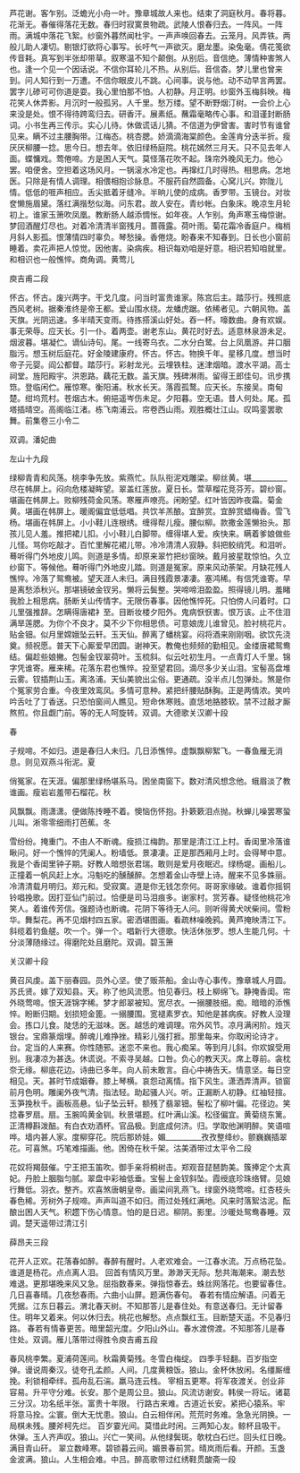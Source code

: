 <!-- { "loadSidebar": true } -->
芦花谢。客乍别。泛蟾光小舟一叶。豫章城故人来也。结束了洞庭秋月。春将暮。花渐无。春催得落花无数。春归时寂寞景物疏。武陵人恨春归去。一阵风。一阵雨。满城中落花飞絮。纱窗外暮然闻杜宇。一声声唤回春去。云笼月。风弄铁。两般儿助人凄切。剔银灯欲将心事写。长吁气一声欲灭。磨龙墨。染兔毫。倩花笺欲传音耗。真写到半张却带草。叙寒温不知个颠倒。从别后。音信绝。薄情种害煞人也。逢一个见一个因话说。不信你耳轮儿不热。从别后。音信杳。梦儿里也曾来到。问人知行到一万遭。不信你眼皮儿不跳。心间事。说与他。动不动早言两罢。罢字儿碜可可你道是耍。我心里怕那不怕。人初静。月正明。纱窗外玉梅斜映。梅花笑人休弄影。月沉时一般孤另。人千里。愁万缕。望不断野烟汀树。一会价上心来没是处。恨不得待跨鸾归去。研香汗。展素纸。蘸霜毫略传心事。和泪谨封断肠词。小书生再三传示。实心儿待。休做谎话儿猜。不信道为伊曾害。害时节有谁曾见来。瞒不过主腰胸带。江梅态。桃杏腮。娇滴滴海棠颜色。金莲肯分迭半折。瘦厌厌柳腰一捻。思今日。想去年。依旧绿杨庭院。桃花嫣然三月天。只不见去年人面。蝶慵戏。莺倦啼。方是困人天气。莫怪落花吹不起。珠帘外晚风无力。他心罢。咱便舍。空担着这场风月。一锅滚水冷定也。再撺红几时得热。相思病。怎地医。只除是有情人调理。相偎相抱诊脉息。不服药自然圆备。心窝儿兴。妳陇儿情。低低的啀声相应。舌尖抵着牙缝冷。半晌儿使的成病。香罗带。玉镜台。对妆奁懒施眉黛。落红满揩愁似海。问东君。故人安在。青纱帐。白象床。晚凉生月轮初上。谁家玉箫吹凤凰。教断肠人越添惆怅。如年夜。人乍别。角声寒玉梅惊谢。梦回酒醒灯尽也。对着冷清清半窗残月。蔷薇露。荷叶雨。菊花霜冷香庭户。梅梢月斜人影孤。恨薄情四时辜负。琴愁操。香倦烧。盼春来不知春到。日长也小窗前睡着。卖花声把人惊觉。因他害。染病疾。相识每劝咱是好意。相识若知咱就里。和相识也一般憔悴。商角调。黄莺儿

庾吉甫二段

怀古。怀古。废兴两字。干戈几度。问当时富贵谁家。陈宫后主。踏莎行。残照底西风老树。据秦淮终是帝王都。爱山围水绕。龙蟠虎踞。依稀者见。六朝风物。盖天旗。光阴迅速。多半晴天变雨。待拣搭溪山好处。吞一杯。嚎数曲。身有欢娱。事无荣辱。应天长。引一仆。着两壶。谢老东山。黄花时好去。适意林泉游未足。烟波暮。堪凝伫。谪仙诗句。尾。一线寄乌衣。二水分白鹭。台上凤凰游。井口胭脂污。想玉树后庭花。好金陵建康府。怀古。怀古。物换千年。星移几度。想当时帝子元婴。阎公都督。踏莎行。彩射龙光。云埋铁柱。迷津烟暗。渡水平湖。高士祠堂。旌阳殿宇。洪恩路。藕花无数。盖天旗。残碑淋雨。留得王郎佳句。讯步携筇。登临闲伫。雁惊寒。衡阳浦。秋水长天。落霞孤鹜。应天长。东接吴。南甸楚。绀坞荒村。苍烟古木。俯挹遥岑伤未足。夕阳暮。空无语。昔人何处。尾。孤塔插晴空。高阁临江渚。栋飞南浦云。帘卷西山雨。观胜概壮江山。叹鸣銮罢歌舞。前集卷三小令二

双调。潘妃曲

左山十九段

绿柳青青和风荡。桃李争先放。紫燕忙。队队衔泥戏雕梁。柳丝黄。堪__________尽在帏屏上。闷向危楼凝眸望。翠盖红莲放。夏日长。萱草榴花竞芬芳。碧纱窗。堪画在帏屏上。败柳残荷金风荡。寒雁声嘹亮。闲盼望。红叶皆因昨夜霜。菊金黄。堪画在帏屏上。暖阁偏宜低低唱。共饮羊羔酿。宜醉赏。宜醉赏蜡梅香。雪飞杨。堪画在帏屏上。小小鞋儿连根绣。缠得帮儿瘦。腰似柳。款撒金莲懒抬头。那孩儿见人羞。推把裙儿扣。小小鞋儿白脚带。缠得堪人爱。疾快来。瞒着爹娘做些儿怪。骂你吃敲才。百忙里解花裙儿带。冷冷清清人寂静。斜把鲛绡凭。和泪听。蓦听得门外地皮儿鸣。则道是多情。却原来翠竹把纱窗映。戴月披星耽惊怕。久立纱窗下。等候他。蓦听得门外地皮儿踏。则道是冤家。原来风动荼架。月缺花残人憔悴。冷落了鸳鸯被。望天涯人未归。满目残霞景凄凄。塞鸿稀。有信凭谁寄。早是离愁添秋兴。那堪镜破金钗另。懒将云鬓整。哭啼啼泪盈盈。照得镜儿明。羞睹我脸上相思病。肠断关山传情字。无限伤春事。因他憔悴死。只怕傍人问着时。口儿里强推辞。怎瞒得唐裙衤至。目断妆楼夕阳外。鬼病恹恹害。恨万该。止不住泪满旱莲腮。为你个不良才。莫不少下你相思债。可意娘庞儿谁曾见。脸衬桃花片。贴金钿。似月里嫦娥坠云轩。玉天仙。醉离了蟠桃宴。闷将酒来刚刚咽。欲饮先浇奠。频祝愿。普天下心厮爱早团圆。谢神天。教俺也频频的勤相见。金缕唐裙鸳鸯结。偏趁些娘撇。包髻金钗翠荷叶。玉梳斜。似云吐初生月。一点青灯人千里。锦字凭谁寄。雁来稀。花落东君也憔悴。投至望君回。滴尽多少关山泪。宝髻高盘堆云雾。钗插荆山玉。离洛浦。天仙美貌出尘俗。更通疏。没半点儿包弹处。煞是你个冤家劳合重。今夜里效鸾凤。多情可意种。紧把纤腰贴酥胸。正是两情浓。笑吟吟舌吐了丁香送。只恐怕窗间人瞧见。短命休寒贱。直恁地胳膝软。禁不过敲才厮熬煎。你且觑门前。等的无人呵旋转。双调。大德歌关汉卿十段

春

子规啼。不如归。道是春归人未归。几日添憔悴。虚飘飘柳絮飞。一春鱼雁无消息。则见双燕斗衔泥。夏

俏冤家。在天涯。偏那里绿杨堪系马。困坐南窗下。数对清风想念他。蛾眉淡了教谁画。瘦岩岩羞带石榴花。秋

风飘飘。雨潇潇。便做陈抟睡不着。懊恼伤怀抱。扑簌簌泪点抛。秋蝉儿噪罢寒蛩儿叫。淅零零细雨打芭蕉。冬

雪纷纷。掩重门。不由人不断魂。瘦损江梅韵。那里是清江江上村。香闺里冷落谁瞅问。好一个憔悴的凭阑人。粉墙低。景凄凄。正是那西厢月上时。会得琴中意。我是个香闺里钟子期。好教人暗想张君瑞。敢则是爱月夜眠迟。绿杨堤。画船儿。正撞着一帆风赶上水。冯魁吃的醺醺醉。怎想着金山寺壁上诗。醒来不见多姝丽。冷清清载月明归。郑元和。受寂寞。道是你无钱怎奈何。哥哥家缘破。谁着你摇铜铃唱挽歌。因打亚仙门前过。恰便是司马泪痕多。谢家村。赏芳春。疑怪他桃花冷笑人。着谁传芳信。强题诗也断魂。花阴下等待无人问。则听得黄犬吠柴间。雪粉华。舞梨花。再不见烟村四五家。密洒堪图画。看疏林噪晚鸦。黄芦掩映清江下。斜缆着钓鱼艖。吹一个。弹一个。唱新行大德歌。快活休张罗。想人生能几何。十分淡薄随缘过。得磨陀处且磨陀。双调。碧玉箫

关汉卿十段

黄召风虔。盖下丽春园。员外心坚。使了贩茶船。金山寺心事传。豫章城人月圆。苏氏贤。嫁了双知县。天。称了他风流愿。怕见春归。枝上柳绵飞。静掩香闺。帘外晓莺啼。恨天涯锦字稀。梦才郎翠被知。宽尽衣。一搦腰肢细。痴。暗暗的添憔悴。盼断归期。划损短金篦。一搦腰围。宽褪素罗衣。知他是甚病疾。好教人没理会。拣口儿食。陡恁的无滋味。医。越恁的难调理。帘外风节。凉月满闲阶。烛灭银台。宝鼎篆烟埋。醉魂儿难挣挫。精彩儿强打捱。那里每来。你取闲论诗才。台。定当的人来赛。你性随邪。迷恋不来也。我心痴呆。等到月儿斜。你欢娱受用别。我凄凉为甚迭。休谎说。不索寻吴越。口咎。负心的教天灭。席上尊前。衾枕奈无缘。柳底花边。诗曲已多年。向人前未敢言。自心中祷告天。情意坚。每日空相见。天。甚时节成姻眷。膝上琴横。哀怨动离情。指下风生。潇洒弄清声。锁窗前月色明。雕阑外夜气清。指法轻。助起骚人兴。听。正漏断人初静。红袖轻揎。玉笋挽秋千。画板高悬。仙子坠云轩。额残了翡翠钿。髻松了柳叶偏。花径边。笑捻春罗扇。扇。玉腕鸣黄金钏。秋景堪题。红叶满山溪。松径偏宜。黄菊绕东篱。正清樽斟泼醅。有白衣劝酒杯。官品极。到底成何济。归。学取他渊明醉。笑语喧哗。墙内甚人家。度柳穿花。院后那娇娃。媚__________孜孜整绛纱。颤巍巍插翠花。可喜煞。巧笔难描画。他。困倚在秋千架。沽美酒带过太平令二段

花奴将羯鼓催。宁王把玉笛吹。御手亲将桐树击。郑观音琵琶韵美。簇捧定个太真妃。丹脸上胭脂匀腻。翠盘中彩袖低垂。宝髻上金钗斜坠。霞绶底珍珠络臂。见娘行舞低。羽衣。整齐。欢喜煞唐朝皇帝。画梁间乳燕飞。绿窗外晓莺啼。红杏枝头春色稀。芳树外子规啼。声声叫道不如归。雨过处残红满地。风来时落絮沽泥。酝酿出困人天气。积趱下伤心情意。怕的是日迟。柳阴。影里。沙暖处鸳鸯春睡。双调。楚天遥带过清江引

薛昂夫三段

花开人正欢。花落春如醉。春醉有醒时。人老欢难会。一江春水流。万点杨花坠。谁道是杨花。点点离人泪。 回首有情风万里。渺渺天无际。愁共海潮来。潮去愁难退。更那堪晚来风又急。屈指数春来。弹指惊春去。蛛丝网落花。也要留春住。几日喜春晴。几夜愁春雨。六曲小山屏。题满伤春句。 春若有情应解语。问着无凭据。江东日暮云。渭北春天树。不知那答儿是春住处。有意送春归。无计留春住。明年又着来。何以休归去。桃花也解愁。点点飘红玉。目断楚天遥。不见春归路。 春若有情春更苦。暗里韶光度。夕阳山外山。春水渡傍渡。不知那答儿是春住处。双调。雁儿落带过得胜令庾吉甫五段

春风桃李繁。夏浦荷莲间。秋霜黄菊残。冬雪白梅绽。 四季手轻翻。百岁指空弹。谩说周秦汉。徒夸孔孟颜。人间。几度黄粮饭。狼山。金杯休放闲。名缰厮缠挽。利锁相牵绊。孤舟乱石湍。羸马连云栈。 宰相五更寒。将军夜渡关。创业非容易。升平守分难。长安。那个是周公旦。狼山。风流访谢安。韩侯一将坛。诸葛三分汉。功名纸半张。富贵十年限。 行路古来难。古道近长安。紧把心猿系。牢将意马拴。尘寰。倒大无忧患。狼山。白云相伴闲。荒荒时务难。急急光阴换。一局棋未残。腰斧柯先烂。 百岁霎光间。莫惜此时闲。三两知心友。鲸杯且吸干。休弹。玉人齐声叹。狼山。兴亡一笑间。从他绿鬓斑。欹枕白石烂。回头红日晚。满目青山矸。 翠立数峰寒。碧锁暮云间。媚景春前赏。晴岚雨后看。开颜。玉盏金波满。狼山。人生相会难。中吕。醉高歌带过红绣鞋贯酸斋一段

